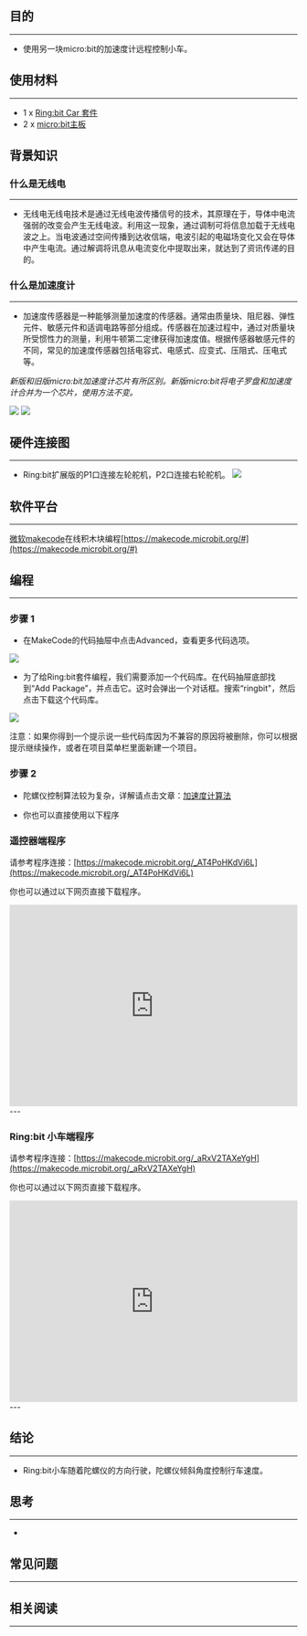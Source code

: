 ## 目的
---
- 使用另一块micro:bit的加速度计远程控制小车。

## 使用材料
---
- 1 x [Ring:bit Car 套件](https://www.elecfreaks.com/estore)
- 2 x [micro:bit主板](https://www.elecfreaks.com/estore)

## 背景知识 ##
### 什么是无线电 ###
---
- 无线电无线电技术是通过无线电波传播信号的技术，其原理在于，导体中电流强弱的改变会产生无线电波。利用这一现象，通过调制可将信息加载于无线电波之上。当电波通过空间传播到达收信端，电波引起的电磁场变化又会在导体中产生电流。通过解调将讯息从电流变化中提取出来，就达到了资讯传递的目的。

### 什么是加速度计 ###
---
- 加速度传感器是一种能够测量加速度的传感器。通常由质量块、阻尼器、弹性元件、敏感元件和适调电路等部分组成。传感器在加速过程中，通过对质量块所受惯性力的测量，利用牛顿第二定律获得加速度值。根据传感器敏感元件的不同，常见的加速度传感器包括电容式、电感式、应变式、压阻式、压电式等。

 *新版和旧版micro:bit加速度计芯片有所区别。新版micro:bit将电子罗盘和加速度计合并为一个芯片，使用方法不变。*

 ![](https://i.imgur.com/2n6TbVZ.png)  ![](https://i.imgur.com/F0frwo6.jpg)

## 硬件连接图
---
- Ring:bit扩展版的P1口连接左轮舵机，P2口连接右轮舵机。
![](https://i.imgur.com/jBVHea8.png)

## 软件平台
---
[微软makecode](https://makecode.microbit.org/#)在线积木块编程[https://makecode.microbit.org/#](https://makecode.microbit.org/#)

## 编程
---
### 步骤 1
- 在MakeCode的代码抽屉中点击Advanced，查看更多代码选项。

![](https://i.imgur.com/2qCyzQ7.png)

- 为了给Ring:bit套件编程，我们需要添加一个代码库。在代码抽屉底部找到“Add Package”，并点击它。这时会弹出一个对话框。搜索“ringbit"，然后点击下载这个代码库。

![](https://i.imgur.com/1Wq2Mov.jpg)

注意：如果你得到一个提示说一些代码库因为不兼容的原因将被删除，你可以根据提示继续操作，或者在项目菜单栏里面新建一个项目。

### 步骤 2 ###

- 陀螺仪控制算法较为复杂，详解请点击文章：[加速度计算法](ring_bit_car_v2_accelerometer_arithmetic.md)

- 你也可以直接使用以下程序

### 遥控器端程序
请参考程序连接：[https://makecode.microbit.org/_AT4PoHKdVi6L](https://makecode.microbit.org/_AT4PoHKdVi6L)

你也可以通过以下网页直接下载程序。

<div style="position:relative;height:0;padding-bottom:70%;overflow:hidden;"><iframe style="position:absolute;top:0;left:0;width:100%;height:100%;" src="https://makecode.microbit.org/#pub:_AT4PoHKdVi6L" frameborder="0" sandbox="allow-popups allow-forms allow-scripts allow-same-origin"></iframe></div>  
---

### Ring:bit 小车端程序 ###
请参考程序连接：[https://makecode.microbit.org/_aRxV2TAXeYgH](https://makecode.microbit.org/_aRxV2TAXeYgH)

你也可以通过以下网页直接下载程序。

<div style="position:relative;height:0;padding-bottom:70%;overflow:hidden;"><iframe style="position:absolute;top:0;left:0;width:100%;height:100%;" src="https://makecode.microbit.org/#pub:_aRxV2TAXeYgH" frameborder="0" sandbox="allow-popups allow-forms allow-scripts allow-same-origin"></iframe></div>  
---


## 结论
---
- Ring:bit小车随着陀螺仪的方向行驶，陀螺仪倾斜角度控制行车速度。


## 思考
---
- 

## 常见问题
---


## 相关阅读  
---

